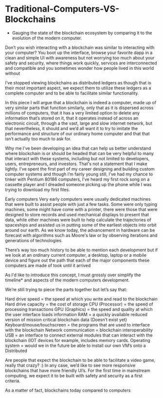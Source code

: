 # Traditional-Computers-VS-Blockchains

- Gauging the state of the blockchain ecosystem by comparing it to the evolution of the modern computer.

Don’t you wish interacting with a blockchain was similar to interacting with your computer?
You boot up the interface, browse your favorite dapp in a clean and simple UI with awareness but not worrying too much about your safety and security, where things work quickly, services are interconnected and compatible and you sometimes wonder how people lived in this world without

I’ve stopped viewing blockchains as distributed ledgers as though that is their most important aspect, we expect them to utilize these ledgers as a complete computer and to be able to facilitate similar functionality.

In this piece I will argue that a blockchain is indeed a computer, made up of very similar parts that function similarly, only that as it is dispersed across millions of computers, that it has a very limited option to delete any information that’s stored on it, that it operates instead of across an electronic circuit, through a the vast, large and slow internet network, but that nevertheless, it should and we’d all want it to try to imitate the performance and structure of our ordinary home computer and that that isn’t actually too much to ask for.

Why me
I've been developing an idea that can help us better understand where blockchain is or should be headed that can be very helpful to many that interact with these systems, including but not limited to developers, users, entrepreneurs, and investors.
That's not a statement that I make lightly.
I've spent the first part of my career designing and building custom computer systems and though I’m fairly young still, I’ve had my chance to tinker with Pentium 80186 computers, I’ve heard my first rock song on a cassette player and I dreaded someone picking up the phone while I was trying to download my first files.

Early computers
Very early computers were usually dedicated machines that were built to assist people with just a few tasks.
Some were only typing machines, some might have come with a printer, there were those that were designed to store records and used mechanical displays to present that data, while other machines were built to help calculate the trajectories of spaceships and assisted us in putting some of the earliest objects into orbit around our earth.
As we know today, the advancement in hardware can be forecast with algorithms such as Moore's law or by observing iterations and generations of technologies. 

There’s way too much history to be able to mention each development but if we look at an ordinary current computer, a desktop, laptop or a mobile device and figure out the path that each of the major components these computers are made of took until it arrived 

As I'd like to introduce this concept, I must grossly over simplify the timeline* and aspects of the modern computers development.

We’re still trying to piece the parts together but let’s say that:

Hard drive speed = the speed at which you write and read to the blockchain
Hard drive capacity = the cost of storage
CPU (Processor) = the speed of processing transactions
GPU (Graphics) = the speed and quality at which the user interface loads information
RAM = a quickly available reduced version of mission critical blockchain data (Doesn’t exist yet)
Keyboard/mouse/touchscreen = the programs that are used to interface with the blockchain
Network communication = blockchain interoperability 
USB = an interface to connect external modules that can interact with the blockchain (IOT devices for example, includes memory cards.
Operating system = would we in the future be able to install our own VM’s onto a Distributed 

Are people that expect the blockchain to be able to facilitate a video game, really that crazy? :)
In any case, we’d like to see more responsive blockchains that have more friendly UI’s.
For the first time in mainstream computing, we expect it to be built with safety and security as a first criteria.


As a matter of fact, blockchains today compared to computers


